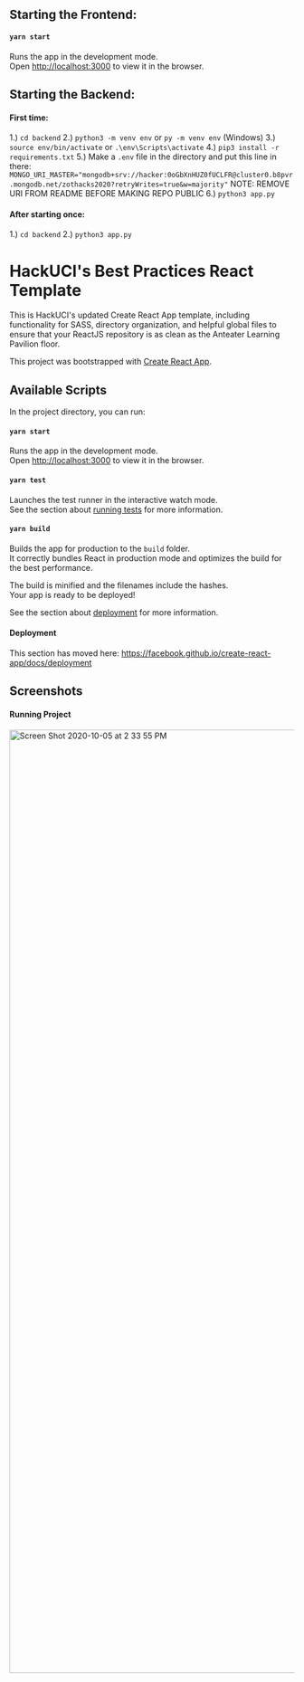## Starting the Frontend:

#### `yarn start`

Runs the app in the development mode.<br />
Open [http://localhost:3000](http://localhost:3000) to view it in the browser.

## Starting the Backend:

#### First time:
1.) `cd backend`
2.) `python3 -m venv env` or `py -m venv env` (Windows)
3.) `source env/bin/activate` or `.\env\Scripts\activate`
4.) `pip3 install -r requirements.txt`
5.) Make a `.env` file in the directory and put this line in there: `MONGO_URI_MASTER="mongodb+srv://hacker:0oGbXnHUZ0fUCLFR@cluster0.b8pvr.mongodb.net/zothacks2020?retryWrites=true&w=majority"`
NOTE: REMOVE URI FROM README BEFORE MAKING REPO PUBLIC
6.) `python3 app.py`

#### After starting once:
1.) `cd backend`
2.) `python3 app.py`



# HackUCI's Best Practices React Template

This is HackUCI's updated Create React App template, including functionality for SASS, directory organization, and helpful global files to ensure that your ReactJS repository is as clean as the Anteater Learning Pavilion floor.

This project was bootstrapped with [Create React App](https://github.com/facebook/create-react-app).

## Available Scripts

In the project directory, you can run:

#### `yarn start`

Runs the app in the development mode.<br />
Open [http://localhost:3000](http://localhost:3000) to view it in the browser.

#### `yarn test`

Launches the test runner in the interactive watch mode.<br />
See the section about [running tests](https://facebook.github.io/create-react-app/docs/running-tests) for more information.

#### `yarn build`

Builds the app for production to the `build` folder.<br />
It correctly bundles React in production mode and optimizes the build for the best performance.

The build is minified and the filenames include the hashes.<br />
Your app is ready to be deployed!

See the section about [deployment](https://facebook.github.io/create-react-app/docs/deployment) for more information.

#### Deployment

This section has moved here: https://facebook.github.io/create-react-app/docs/deployment

## Screenshots

#### Running Project
<img width="1668" alt="Screen Shot 2020-10-05 at 2 33 55 PM" src="https://user-images.githubusercontent.com/13127625/95134507-d7237700-0717-11eb-91b9-fd6d5805fcc0.png">

